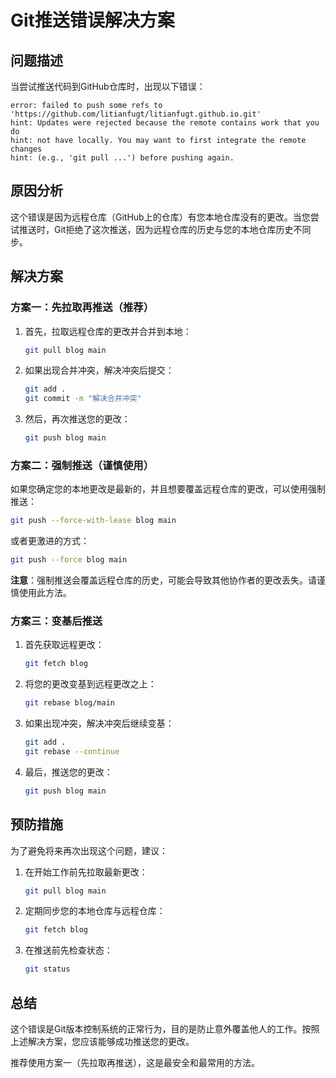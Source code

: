 # Git推送错误解决方案

## 问题描述
当尝试推送代码到GitHub仓库时，出现以下错误：
```
error: failed to push some refs to 'https://github.com/litianfugt/litianfugt.github.io.git'
hint: Updates were rejected because the remote contains work that you do
hint: not have locally. You may want to first integrate the remote changes
hint: (e.g., 'git pull ...') before pushing again.
```

## 原因分析
这个错误是因为远程仓库（GitHub上的仓库）有您本地仓库没有的更改。当您尝试推送时，Git拒绝了这次推送，因为远程仓库的历史与您的本地仓库历史不同步。

## 解决方案

### 方案一：先拉取再推送（推荐）

1. 首先，拉取远程仓库的更改并合并到本地：
   ```bash
   git pull blog main
   ```

2. 如果出现合并冲突，解决冲突后提交：
   ```bash
   git add .
   git commit -m "解决合并冲突"
   ```

3. 然后，再次推送您的更改：
   ```bash
   git push blog main
   ```

### 方案二：强制推送（谨慎使用）

如果您确定您的本地更改是最新的，并且想要覆盖远程仓库的更改，可以使用强制推送：

```bash
git push --force-with-lease blog main
```

或者更激进的方式：

```bash
git push --force blog main
```

**注意**：强制推送会覆盖远程仓库的历史，可能会导致其他协作者的更改丢失。请谨慎使用此方法。

### 方案三：变基后推送

1. 首先获取远程更改：
   ```bash
   git fetch blog
   ```

2. 将您的更改变基到远程更改之上：
   ```bash
   git rebase blog/main
   ```

3. 如果出现冲突，解决冲突后继续变基：
   ```bash
   git add .
   git rebase --continue
   ```

4. 最后，推送您的更改：
   ```bash
   git push blog main
   ```

## 预防措施

为了避免将来再次出现这个问题，建议：

1. 在开始工作前先拉取最新更改：
   ```bash
   git pull blog main
   ```

2. 定期同步您的本地仓库与远程仓库：
   ```bash
   git fetch blog
   ```

3. 在推送前先检查状态：
   ```bash
   git status
   ```

## 总结

这个错误是Git版本控制系统的正常行为，目的是防止意外覆盖他人的工作。按照上述解决方案，您应该能够成功推送您的更改。

推荐使用方案一（先拉取再推送），这是最安全和最常用的方法。